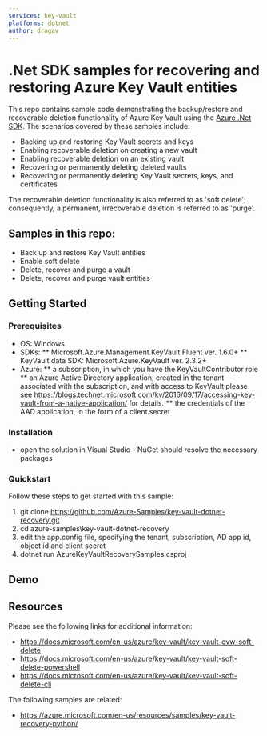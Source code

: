 ```yaml
---
services: key-vault
platforms: dotnet
author: dragav
---
```


# .Net SDK samples for recovering and restoring Azure Key Vault entities 

This repo contains sample code demonstrating the backup/restore and recoverable deletion functionality of Azure Key Vault using the [Azure .Net SDK](https://docs.microsoft.com/en-us/dotnet/api/overview/azure/key-vault?view=azure-dotnet). The scenarios covered by these samples include:

* Backing up and restoring Key Vault secrets and keys
* Enabling recoverable deletion on creating a new vault
* Enabling recoverable deletion on an existing vault
* Recovering or permanently deleting deleted vaults
* Recovering or permanently deleting Key Vault secrets, keys, and certificates

The recoverable deletion functionality is also referred to as 'soft delete'; consequently, a permanent, irrecoverable deletion is referred to as 'purge'.

## Samples in this repo:

* Back up and restore Key Vault entities
* Enable soft delete
* Delete, recover and purge a vault
* Delete, recover and purge vault entities

## Getting Started

### Prerequisites

- OS: Windows
- SDKs: 
    **  Microsoft.Azure.Management.KeyVault.Fluent ver. 1.6.0+
    **  KeyVault data SDK: Microsoft.Azure.KeyVault ver. 2.3.2+
- Azure:
    ** a subscription, in which you have the KeyVaultContributor role
    ** an Azure Active Directory application, created in the tenant associated with the subscription, and with access to KeyVault
       please see https://blogs.technet.microsoft.com/kv/2016/09/17/accessing-key-vault-from-a-native-application/ for details.
    ** the credentials of the AAD application, in the form of a client secret 
    

### Installation

- open the solution in Visual Studio - NuGet should resolve the necessary packages

### Quickstart
Follow these steps to get started with this sample:

1. git clone https://github.com/Azure-Samples/key-vault-dotnet-recovery.git
2. cd azure-samples\key-vault-dotnet-recovery
4. edit the app.config file, specifying the tenant, subscription, AD app id, object id and client secret
5. dotnet run AzureKeyVaultRecoverySamples.csproj


## Demo


## Resources

Please see the following links for additional information:

- https://docs.microsoft.com/en-us/azure/key-vault/key-vault-ovw-soft-delete
- https://docs.microsoft.com/en-us/azure/key-vault/key-vault-soft-delete-powershell
- https://docs.microsoft.com/en-us/azure/key-vault/key-vault-soft-delete-cli

The following samples are related:

- https://azure.microsoft.com/en-us/resources/samples/key-vault-recovery-python/
